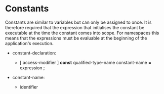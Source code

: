 

Constants
=========

Constants are similar to variables but can only be assigned to once. It is therefore required that the expression that initialises the constant be executable at the time the constant comes into scope. For namespaces this means that the expressions must be evaluable at the beginning of the application's execution.

-   constant-declaration:

    -   [ access-modifier ] **const** qualified-type-name constant-name **=** expression ;

-   constant-name:

    -   identifier

